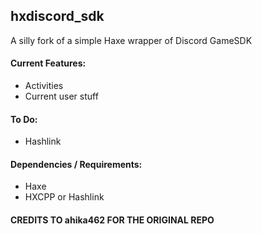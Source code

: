 ## hxdiscord_sdk

A silly fork of a simple Haxe wrapper of Discord GameSDK

#### Current Features:
- Activities
- Current user stuff

#### To Do:
- Hashlink

#### Dependencies / Requirements:
- Haxe
- HXCPP or Hashlink

#### CREDITS TO ahika462 FOR THE ORIGINAL REPO
